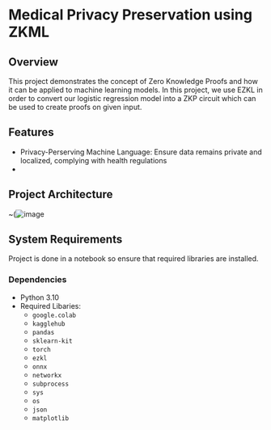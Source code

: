 # Medical Privacy Preservation using ZKML

## Overview
This project demonstrates the concept of Zero Knowledge Proofs and how it can be applied to machine learning models. In this project, we use EZKL in order to convert our logistic regression model into a ZKP circuit which can be used to create proofs on given input. 
## Features
- Privacy-Perserving Machine Language: Ensure data remains private and localized, complying with health regulations
- 
## Project Architecture
~(![image](https://github.com/user-attachments/assets/bf998093-8760-467a-8a13-7d5f6f446152)

## System Requirements
Project is done in a notebook so ensure that required libraries are installed.
### Dependencies
- Python 3.10
- Required Libaries:
  - `google.colab`
  - `kagglehub`
  - `pandas`
  - `sklearn-kit`
  - `torch`
  - `ezkl`
  - `onnx`
  - `networkx`
  - `subprocess`
  - `sys`
  - `os`
  - `json`
  - `matplotlib`

